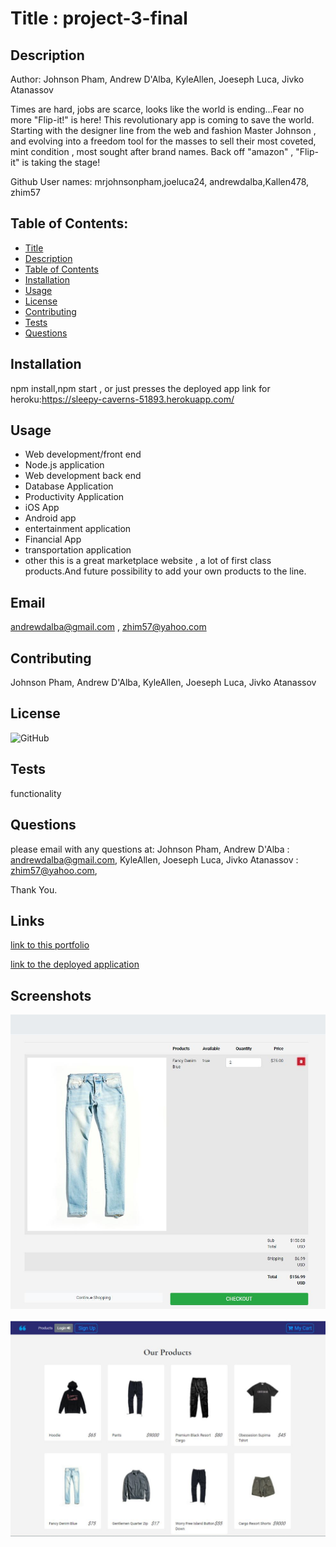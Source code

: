 
    
# Title : project-3-final

## Description
Author: Johnson Pham, Andrew D'Alba, KyleAllen, Joeseph Luca, Jivko Atanassov

Times are hard, jobs are scarce, looks like the world is ending...Fear no more "Flip-it!" is here! This revolutionary app is coming to save the world. Starting with the designer line from the web and fashion Master Johnson , and evolving into a freedom tool for the masses to sell their most coveted, mint condition , most sought after brand names. Back off "amazon" , "Flip-it" is taking the stage!

Github User names: mrjohnsonpham,joeluca24, andrewdalba,Kallen478, zhim57

## Table of Contents:
- [Title](#title)
- [Description](#description)
- [Table of Contents](#table-of-contents)
- [Installation](#installation)
- [Usage](#usage)
- [License](#licence)
- [Contributing](#contributing)
- [Tests](#tests)
- [Questions](#questions)

## Installation
npm install,npm start , or just presses the deployed app link for heroku:https://sleepy-caverns-51893.herokuapp.com/ 
## Usage
- Web development/front end
- Node.js  application
- Web development back end
- Database Application
- Productivity Application
- iOS App
- Android app
- entertainment application
- Financial App
- transportation application
- other
this is a great marketplace website , a lot of first class products.And future possibility to add your own products to the line.
## Email
andrewdalba@gmail.com , zhim57@yahoo.com
## Contributing
Johnson Pham, Andrew D'Alba, KyleAllen, Joeseph Luca, Jivko Atanassov
## License
![GitHub](https://img.shields.io/github/license/mrjohnsonpham/project-3-final)

## Tests
functionality

## Questions
please email with any questions at:
Johnson Pham, 
Andrew D'Alba : andrewdalba@gmail.com, 
KyleAllen, 
Joeseph Luca, 
Jivko Atanassov  :  zhim57@yahoo.com, 

Thank You.

## Links

[link to this portfolio](https://github.com/mrjohnsonpham/project-3-final)

[link to the deployed application](https://sleepy-caverns-51893.herokuapp.com/)
  

## Screenshots

![screenshot no.1 of the working application](image1.JPG)

![screenshot no.2 of the working application](image2.JPG)


  
